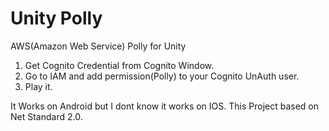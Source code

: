 # Unity Polly
 AWS(Amazon Web Service) Polly for Unity

1. Get Cognito Credential from Cognito Window.
2. Go to IAM and add permission(Polly) to your Cognito UnAuth user.
3. Play it.


It Works on Android but I dont know it works on IOS. This Project based on Net Standard 2.0.
